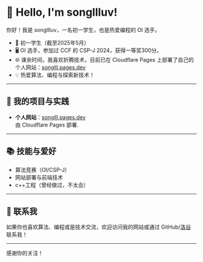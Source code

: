 # 👋 Hello, I'm songllluv!

你好！我是 songllluv，一名初一学生，也是热爱编程的 OI 选手。

- 🏫 初一学生（截至2025年5月）
- 🖥 OI 选手，参加过 CCF 的 CSP-J 2024，获得一等奖300分。
- 🌐 课余时间，我喜欢折腾技术，目前已在 Cloudflare Pages 上部署了自己的个人网站：[songlll.pages.dev](https://songlll.pages.dev)
- 💡 热爱算法、编程与探索新技术！

---

## 🚀 我的项目与实践

- **个人网站**：[songlll.pages.dev](https://songlll.pages.dev)  
  由 Cloudflare Pages 部署.

---

## 📚 技能与爱好

- 算法竞赛（OI/CSP-J）
- 网站部署与前端技术
- c++工程（曾经做过，不太会）

---

## 🌈 联系我

如果你也喜欢算法、编程或是技术交流，欢迎访问我的网站或通过 GitHub/[洛谷](https://www.luogu.com.cn/user/1061426) 联系我！

---

感谢你的关注！
